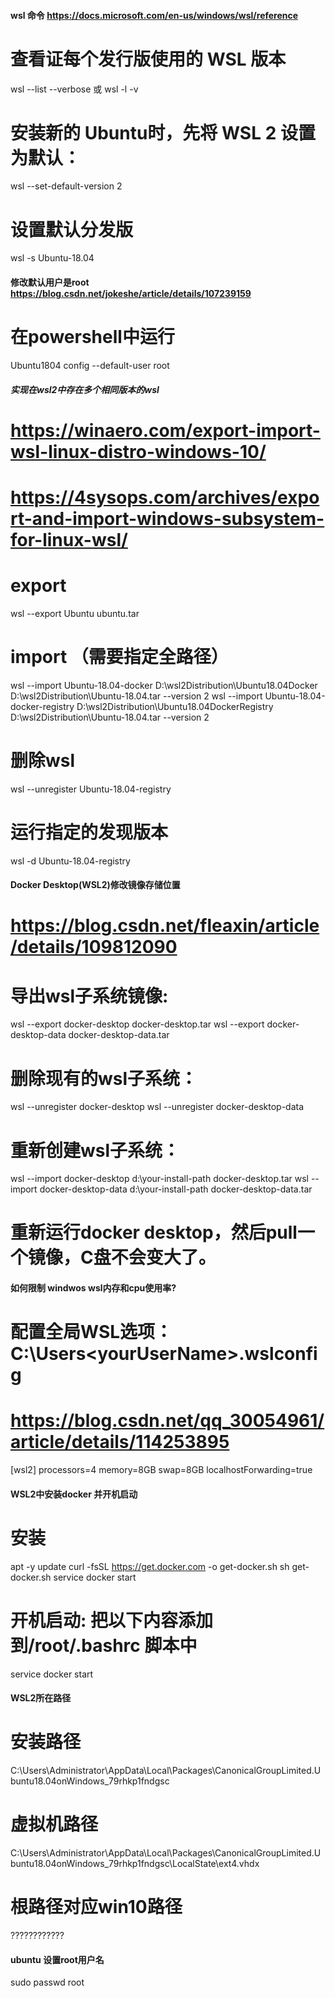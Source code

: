 
#### wsl 命令 https://docs.microsoft.com/en-us/windows/wsl/reference
# 查看证每个发行版使用的 WSL 版本
wsl --list --verbose
或
wsl -l -v

# 安装新的 Ubuntu时，先将 WSL 2 设置为默认：
wsl --set-default-version 2

# 设置默认分发版
wsl -s Ubuntu-18.04

#### 修改默认用户是root  https://blog.csdn.net/jokeshe/article/details/107239159
# 在powershell中运行
Ubuntu1804 config --default-user root

##### 实现在wsl2中存在多个相同版本的wsl
# https://winaero.com/export-import-wsl-linux-distro-windows-10/
# https://4sysops.com/archives/export-and-import-windows-subsystem-for-linux-wsl/
# export 
wsl --export Ubuntu ubuntu.tar
# import （需要指定全路径）
wsl --import Ubuntu-18.04-docker          D:\wsl2Distribution\Ubuntu18.04Docker         D:\wsl2Distribution\Ubuntu-18.04.tar --version 2
wsl --import Ubuntu-18.04-docker-registry D:\wsl2Distribution\Ubuntu18.04DockerRegistry D:\wsl2Distribution\Ubuntu-18.04.tar --version 2
# 删除wsl
wsl --unregister Ubuntu-18.04-registry
# 运行指定的发现版本
wsl -d Ubuntu-18.04-registry

#### Docker Desktop(WSL2)修改镜像存储位置
# https://blog.csdn.net/fleaxin/article/details/109812090
# 导出wsl子系统镜像:
wsl --export docker-desktop docker-desktop.tar
wsl --export docker-desktop-data docker-desktop-data.tar
# 删除现有的wsl子系统：
wsl --unregister docker-desktop
wsl --unregister docker-desktop-data

# 重新创建wsl子系统：
wsl --import docker-desktop d:\your-install-path docker-desktop.tar
wsl --import docker-desktop-data d:\your-install-path docker-desktop-data.tar

# 重新运行docker desktop，然后pull一个镜像，C盘不会变大了。

#### 如何限制 windwos wsl内存和cpu使用率?
# 配置全局WSL选项：C:\Users\<yourUserName>\.wslconfig
# https://blog.csdn.net/qq_30054961/article/details/114253895
[wsl2]
processors=4
memory=8GB
swap=8GB
localhostForwarding=true

#### WSL2中安装docker 并开机启动
# 安装
apt -y update
curl -fsSL https://get.docker.com -o get-docker.sh
sh get-docker.sh
service docker start

# 开机启动: 把以下内容添加到/root/.bashrc 脚本中
service docker start

#### WSL2所在路径
# 安装路径
C:\Users\Administrator\AppData\Local\Packages\CanonicalGroupLimited.Ubuntu18.04onWindows_79rhkp1fndgsc
# 虚拟机路径
C:\Users\Administrator\AppData\Local\Packages\CanonicalGroupLimited.Ubuntu18.04onWindows_79rhkp1fndgsc\LocalState\ext4.vhdx
# 根路径对应win10路径
????????????

#### ubuntu 设置root用户名
sudo passwd root

